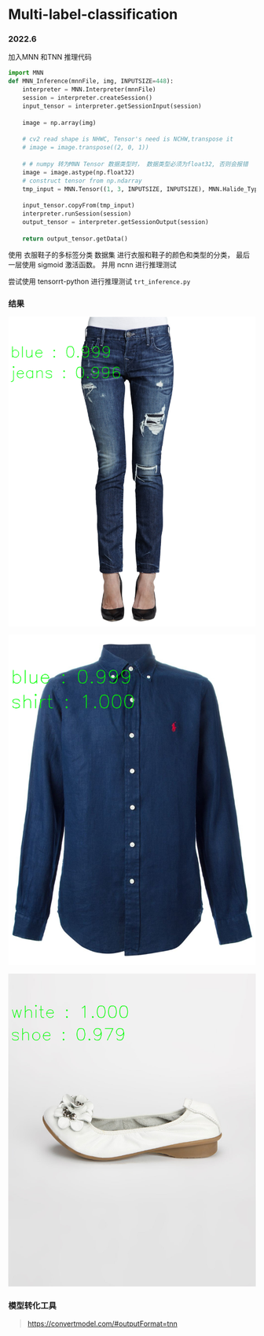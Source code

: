 # Multi-label-classification

### 2022.6 
加入MNN 和TNN 推理代码
```python
import MNN
def MNN_Inference(mnnFile, img, INPUTSIZE=448):
    interpreter = MNN.Interpreter(mnnFile)
    session = interpreter.createSession()
    input_tensor = interpreter.getSessionInput(session)

    image = np.array(img)
    
    # cv2 read shape is NHWC, Tensor's need is NCHW,transpose it
    # image = image.transpose((2, 0, 1))
    
    # # numpy 转为MNN Tensor 数据类型时， 数据类型必须为float32, 否则会报错
    image = image.astype(np.float32)
    # construct tensor from np.ndarray
    tmp_input = MNN.Tensor((1, 3, INPUTSIZE, INPUTSIZE), MNN.Halide_Type_Float, image, MNN.Tensor_DimensionType_Caffe)

    input_tensor.copyFrom(tmp_input)
    interpreter.runSession(session)
    output_tensor = interpreter.getSessionOutput(session)

    return output_tensor.getData()
```


使用 衣服鞋子的多标签分类 数据集 进行衣服和鞋子的颜色和类型的分类， 
最后一层使用 sigmoid 激活函数。
并用 ncnn 进行推理测试

尝试使用 tensorrt-python 进行推理测试
`trt_inference.py`

### 结果
![](https://github.com/youngx123/Multi-label-classification/blob/main/eval_test/test_result/blue_jeans_31.png?raw=true)

![](https://github.com/youngx123/Multi-label-classification/blob/main/eval_test/test_result/blue_shirt_37.png?raw=true)

![](https://github.com/youngx123/Multi-label-classification/blob/main/eval_test/test_result/white_shoe_40.png?raw=true)
### 模型转化工具
>https://convertmodel.com/#outputFormat=tnn
